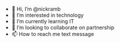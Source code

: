 - 👋 Hi, I’m @nickramb
- 👀 I’m interested in technology
- 🌱 I’m currently learning IT
- 💞️ I’m looking to collaborate on partnership
- 📫 How to reach me text message

<!---
nickramb/nickramb is a ✨ special ✨ repository because its `README.md` (this file) appears on your GitHub profile.
You can click the Preview link to take a look at your changes.
--->

